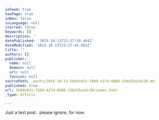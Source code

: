 ```yaml
---
inFeed: true
hasPage: true
inNav: false
inLanguage: null
starred: false
keywords: []
description: ''
datePublished: '2015-10-13T23:27:58.464Z'
dateModified: '2015-10-13T23:27:45.492Z'
title: ''
authors: []
publisher:
  name: null
  domain: null
  url: null
  favicon: null
sourcePath: _posts/2015-10-13-5b09c031-7849-427d-8888-33bd35a1dc20.md
published: true
url: 5b09c031-7849-427d-8888-33bd35a1dc20/index.html
_type: Article

---
```

Just a test post.. please ignore, for now.